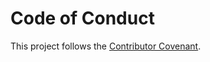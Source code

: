 # Code of Conduct

This project follows the [Contributor Covenant](https://www.contributor-covenant.org/version/2/1/code_of_conduct/).
